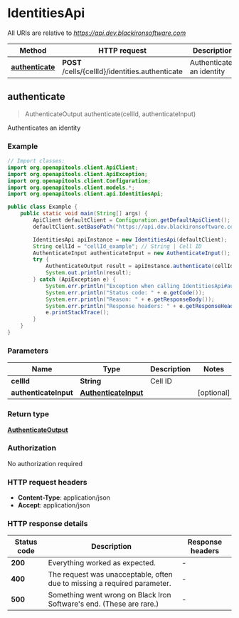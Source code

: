 # IdentitiesApi

All URIs are relative to *https://api.dev.blackironsoftware.com*

Method | HTTP request | Description
------------- | ------------- | -------------
[**authenticate**](IdentitiesApi.md#authenticate) | **POST** /cells/{cellId}/identities.authenticate | Authenticates an identity



## authenticate

> AuthenticateOutput authenticate(cellId, authenticateInput)

Authenticates an identity

### Example

```java
// Import classes:
import org.openapitools.client.ApiClient;
import org.openapitools.client.ApiException;
import org.openapitools.client.Configuration;
import org.openapitools.client.models.*;
import org.openapitools.client.api.IdentitiesApi;

public class Example {
    public static void main(String[] args) {
        ApiClient defaultClient = Configuration.getDefaultApiClient();
        defaultClient.setBasePath("https://api.dev.blackironsoftware.com");

        IdentitiesApi apiInstance = new IdentitiesApi(defaultClient);
        String cellId = "cellId_example"; // String | Cell ID
        AuthenticateInput authenticateInput = new AuthenticateInput(); // AuthenticateInput | 
        try {
            AuthenticateOutput result = apiInstance.authenticate(cellId, authenticateInput);
            System.out.println(result);
        } catch (ApiException e) {
            System.err.println("Exception when calling IdentitiesApi#authenticate");
            System.err.println("Status code: " + e.getCode());
            System.err.println("Reason: " + e.getResponseBody());
            System.err.println("Response headers: " + e.getResponseHeaders());
            e.printStackTrace();
        }
    }
}
```

### Parameters


Name | Type | Description  | Notes
------------- | ------------- | ------------- | -------------
 **cellId** | **String**| Cell ID |
 **authenticateInput** | [**AuthenticateInput**](AuthenticateInput.md)|  | [optional]

### Return type

[**AuthenticateOutput**](AuthenticateOutput.md)

### Authorization

No authorization required

### HTTP request headers

- **Content-Type**: application/json
- **Accept**: application/json

### HTTP response details
| Status code | Description | Response headers |
|-------------|-------------|------------------|
| **200** | Everything worked as expected. |  -  |
| **400** | The request was unacceptable, often due to missing a required parameter. |  -  |
| **500** | Something went wrong on Black Iron Software&#39;s end. (These are rare.) |  -  |

